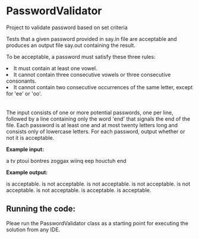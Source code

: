 # PasswordValidator
Project to validate password based on set criteria


Tests that a given password provided in say.in file are acceptable and produces an output file say.out containing the result. 

To be acceptable, a password must satisfy these three rules:

<li>It must contain at least one vowel.</li>
<li>It cannot contain three consecutive vowels or three consecutive consonants.</li>
<li>It cannot contain two consecutive occurrences of the same letter, except for 'ee' or 'oo'. </li>
<br>
<br>
The input consists of one or more potential passwords, one per line, followed by a line containing only the word 'end' that signals the end of the file. Each password is at least one and at most twenty letters long and consists only of lowercase letters. For each password, output whether or not it is acceptable.

<b>Example input: </b>

a
tv
ptoui
bontres
zoggax
wiinq
eep
houctuh
end


<b>Example output:</b>

<a> is acceptable.
<tv> is not acceptable.
<ptoui> is not acceptable.
<bontres> is not acceptable.
<zoggax> is not acceptable.
<wiinq> is not acceptable.
<eep> is acceptable.
<houctuh> is acceptable.


<h2>Running the code:</h2>

Pleae run the PasswordValidator class as a starting point for executing the solution from any IDE.

